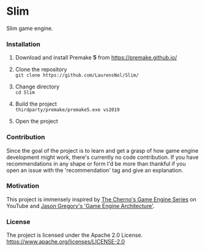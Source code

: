 # Slim
Slim game engine.

### Installation
1. Download and install Premake **5** from https://premake.github.io/

2. Clone the repository<br>
```git clone https://github.com/LaurensNol/Slim/```

3. Change directory<br>
```cd Slim```

4. Build the project<br>
```thirdparty/premake/premake5.exe vs2019```

5. Open the project

### Contribution
Since the goal of the project is to learn and get a grasp of how game engine development might work, there's currently no code contribution. If you have recommendations in any shape or form I'd be more than thankful if you open an issue with the 'recommendation' tag and give an explanation.

### Motivation
This project is immensely inspired by [The Cherno's Game Engine Series](thecherno.com/engine) on YouTube and [Jason Gregory's 'Game Engine Architecture'](https://www.gameenginebook.com/).

### License
The project is licensed under the Apache 2.0 License.<br>
https://www.apache.org/licenses/LICENSE-2.0
